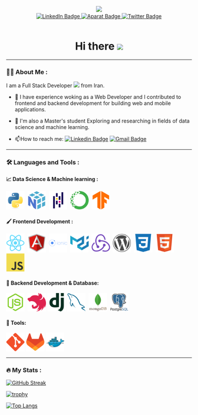 <!-- - 👋 Hi, I’m @mamathew98
- 👀 I’m interested in ...
- 🌱 I’m currently learning ...
- 💞️ I’m looking to collaborate on ...
- 📫 How to reach me ...
 -->
<!---
mamathew98/mamathew98 is a ✨ special ✨ repository because its `README.md` (this file) appears on your GitHub profile.
You can click the Preview link to take a look at your changes.
--->


<div id="header" align="center">
  <img src="https://media.giphy.com/media/qgQUggAC3Pfv687qPC/giphy.gif" width="300"/>
</div>

<div id="badges" align="center">
  <a href="https://www.linkedin.com/in/mo-naseri/">
    <img src="https://img.shields.io/badge/LinkedIn-blue?style=for-the-badge&logo=linkedin&logoColor=white" alt="LinkedIn Badge"/>
  </a>
  <a href="https://www.aparat.com/mamathew">
    <img src="https://img.shields.io/badge/Aparat-red?style=for-the-badge&logo=aparat&logoColor=white" alt="Aparat Badge"/>
  </a>
  <a href="your-twitter-URL">
    <img src="https://img.shields.io/badge/Twitter-blue?style=for-the-badge&logo=twitter&logoColor=white" alt="Twitter Badge"/>
  </a>
</div>

<div align="center">
  <img src="https://komarev.com/ghpvc/?username=mamathew98&style=flat-square&color=blue" alt=""/>
</div>

<h1 align="center">
  Hi there
  <img src="https://media.giphy.com/media/hvRJCLFzcasrR4ia7z/giphy.gif" width="30px"/>
</h1>

---

### :man_technologist: About Me :
I am a Full Stack Developer <img src="https://media.giphy.com/media/WUlplcMpOCEmTGBtBW/giphy.gif" width="30"> from Iran.
- :telescope: I have experience woking as a Web Developer and I contributed to frontend and backend development for building web and mobile applications.

- :seedling: I'm also a Master's student Exploring and researching in fields of data science and machine learning.

- :mailbox:How to reach me: [![Linkedin Badge](https://img.shields.io/badge/-Naseri-blue?style=flat&logo=Linkedin&logoColor=white)](https://www.linkedin.com/in/mo-naseri/) [![Gmail Badge](https://img.shields.io/badge/-Naseri-blue?style=flat&logo=Gmail&logoColor=white)](https://www.linkedin.com/in/mo-naseri/)

---

### :hammer_and_wrench: Languages and Tools :
#### :chart_with_upwards_trend: Data Science & Machine learning :
<div>
  <img src="https://github.com/devicons/devicon/blob/master/icons/python/python-original.svg" title="Python" alt="Python" width="50" height="50"/>&nbsp;
  <img src="https://github.com/devicons/devicon/blob/master/icons/numpy/numpy-original.svg" title="numpy" alt="numpy" width="50" height="50"/>&nbsp;
  <img src="https://github.com/devicons/devicon/blob/master/icons/pandas/pandas-original.svg" title="pandas" alt="pandas" width="50" height="50"/>&nbsp;
  <img src="https://github.com/devicons/devicon/blob/master/icons/anaconda/anaconda-original.svg" title="Anaconda" alt="Anaconda" width="50" height="50"/>&nbsp;
  <img src="https://github.com/devicons/devicon/blob/master/icons/tensorflow/tensorflow-original.svg" title="Tensorflow" alt="Tensorflow" width="50" height="50"/>&nbsp;
</div>

#### :paintbrush: Frontend Development :
<div>
  <img src="https://github.com/devicons/devicon/blob/master/icons/react/react-original.svg" title="React" alt="React" width="50" height="50"/>&nbsp;
  <img src="https://github.com/devicons/devicon/blob/master/icons/angularjs/angularjs-original.svg" title="Angular" alt="Angular" width="50" height="50"/>&nbsp;
  <img src="https://github.com/devicons/devicon/blob/master/icons/ionic/ionic-original-wordmark.svg" title="Ionic" alt="Ionic" width="50" height="50"/>&nbsp;
  <img src="https://github.com/devicons/devicon/blob/master/icons/materialui/materialui-original.svg" title="Material UI" alt="Material UI" width="50" height="50"/>&nbsp;
  <img src="https://github.com/devicons/devicon/blob/master/icons/redux/redux-original.svg" title="Redux" alt="Redux " width="50" height="50"/>&nbsp;
  <img src="https://github.com/devicons/devicon/blob/master/icons/wordpress/wordpress-plain.svg" title="Wordpress" alt="Wordpress" width="50" height="50"/>&nbsp;
  <img src="https://github.com/devicons/devicon/blob/master/icons/css3/css3-plain.svg"  title="CSS3" alt="CSS" width="50" height="50"/>&nbsp;
  <img src="https://github.com/devicons/devicon/blob/master/icons/html5/html5-original.svg" title="HTML5" alt="HTML" width="50" height="50"/>&nbsp;
  <img src="https://github.com/devicons/devicon/blob/master/icons/javascript/javascript-original.svg" title="JavaScript" alt="JavaScript" width="50" height="50"/>&nbsp;
</div>

#### :wrench: Backend Development & Database:

<div>
  <img src="https://github.com/devicons/devicon/blob/master/icons/nodejs/nodejs-original.svg" title="NodeJS" alt="NodeJS" width="50" height="50"/>&nbsp;
  <img src="https://github.com/devicons/devicon/blob/master/icons/nestjs/nestjs-plain.svg" title="Nestjs" **alt="Nestjs" width="50" height="50"/>
  <img src="https://github.com/devicons/devicon/blob/master/icons/django/django-plain.svg" title="Django" **alt="Django" width="50" height="50"/>
  <img src="https://github.com/devicons/devicon/blob/master/icons/mysql/mysql-original.svg" title="MySQL"  alt="MySQL" width="50" height="50"/>&nbsp;
  <img src="https://github.com/devicons/devicon/blob/master/icons/mongodb/mongodb-original-wordmark.svg" title="Mongodb" alt="Mongodb" width="50" height="50"/>&nbsp;
  <img src="https://github.com/devicons/devicon/blob/master/icons/postgresql/postgresql-original-wordmark.svg" title="Postgresql" alt="Postgresql" width="50" height="50"/>&nbsp;

#### :toolbox: Tools:
<div>
  <img src="https://github.com/devicons/devicon/blob/master/icons/git/git-original.svg" title="Git" **alt="Git" width="50" height="50"/>
  <img src="https://github.com/devicons/devicon/blob/master/icons/gitlab/gitlab-original.svg" title="Gitlab" **alt="Gitlab" width="50" height="50"/>
  <img src="https://github.com/devicons/devicon/blob/master/icons/docker/docker-original.svg" title="Docker" **alt="Docker" width="50" height="50"/>
</div>
  
---

### :fire: My Stats :
[![GitHub Streak](http://github-readme-streak-stats.herokuapp.com?user=mamathew98&theme=dark)](https://git.io/streak-stats)
  
[![trophy](https://github-profile-trophy.vercel.app/?username=mamathew98&rank=SECRET,S,SS,SSS,AAA,AA,A,BBB,BB,B,CCC,CC,C&theme=flat&margin-w=10&margin-h=10)](https://github.com/ryo-ma/github-profile-trophy)
  
[![Top Langs](https://github-readme-stats.vercel.app/api/top-langs/?username=mamathew98&layout=compact&theme=vision-friendly-dark)](https://github.com/anuraghazra/github-readme-stats)


